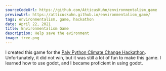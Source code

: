 ```yaml
---
sourceCodeUrl: https://github.com/AtticusKuhn/environmentalism_game
previewUrl: https://atticuskuhn.github.io/environmentalism_game/
tags: environmentalism, game, hackathon
date: April 22, 2021
title: Environmentalism Game
description: Help save the evironment
image: tree.png
---
```

I created this game for the [Paly Python Climate Change Hackathon](https://palypython.com/climate-change-hackathon). Unfortunately, it did not win, but it was still a lot of fun
to make this game. I learned how to use godot, and I became proficient in using godot.
